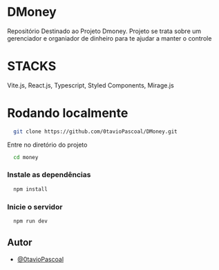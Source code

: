 # DMoney
Repositório Destinado ao Projeto Dmoney. Projeto se trata sobre um gerenciador e organiador de dinheiro para te ajudar a manter o controle 

# STACKS
Vite.js, React.js, Typescript, Styled Components, Mirage.js

# Rodando localmente
```bash
  git clone https://github.com/0tavioPascoal/DMoney.git
```

Entre no diretório do projeto

```bash
  cd money
```

### Instale as dependências

```bash
  npm install
```

### Inicie o servidor

```bash
  npm run dev
```
## Autor

- [@0tavioPascoal](https://github.com/0tavioPascoal)
